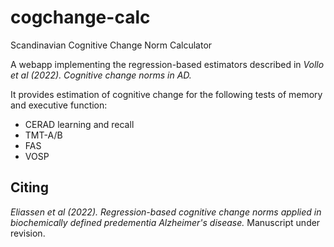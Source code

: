 # cogchange-calc
 Scandinavian Cognitive Change Norm Calculator

A webapp implementing the regression-based estimators described in *Vollo et al (2022). Cognitive change norms in AD.*

It provides estimation of cognitive change for the following tests of memory and executive function:
* CERAD learning and recall
* TMT-A/B
* FAS
* VOSP

## Citing
*Eliassen et al (2022). Regression-based cognitive change norms applied in biochemically defined predementia Alzheimer's disease.* Manuscript under revision.

